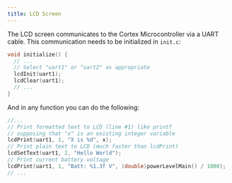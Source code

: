 ```yaml
---
title: LCD Screen
---
```


The LCD screen communicates to the Cortex Microcontroller via a UART cable. This communication needs to be initialized in `init.c`:

~~~c
void initialize() {
  // ...
  // Select "uart1" or "uart2" as appropriate
  lcdInit(uart1);
  lcdClear(uart1);
  // ...
}
~~~

And in any function you can do the following:

~~~c
//...
// Print formatted text to LCD (line #1) like printf
// supposing that "x" is an existing integer variable
lcdPrint(uart1, 1, "X is %d", x);
// Print plain text to LCD (much faster than lcdPrint)
lcdSetText(uart1, 2, "Hello World");
// Print current battery voltage
lcdPrint(uart1, 1, "Batt: %1.3f V", (double)powerLevelMain() / 1000);
// ...
~~~
